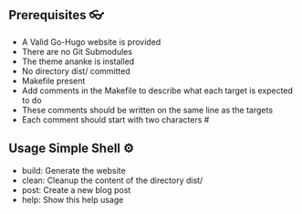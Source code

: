 ## Prerequisites 👓

* A Valid Go-Hugo website is provided
* There are no Git Submodules
* The theme ananke is installed
* No directory dist/ committed
* Makefile present
* Add comments in the Makefile to describe what each target is expected to do
* These comments should be written on the same line as the targets 
* Each comment should start with two characters #

## Usage Simple Shell ⚙️

* build: Generate the website
* clean: Cleanup the content of the directory dist/
* post: Create a new blog post
* help: Show this help usage